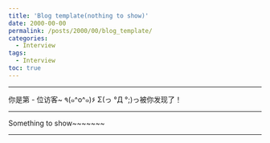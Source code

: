 ```yaml
---
title: 'Blog template(nothing to show)'
date: 2000-00-00
permalink: /posts/2000/00/blog_template/
categories:
  - Interview
tags:
  - Interview
toc: true
---
```



--- 

<div class="button01">
      <visited_a href="#" display:inline>你是第<span data-hk-page="current"> - </span>位访客~</visited_a>
      <visited_p class="top">٩(๑^o^๑)۶</visited_p>
      <visited_p class="bottom">Σ(っ °Д °;)っ被你发现了！</visited_p>
</div>

---

Something to show~~~~~~~

---

<div data-hk-top-pages="5"> </div>
